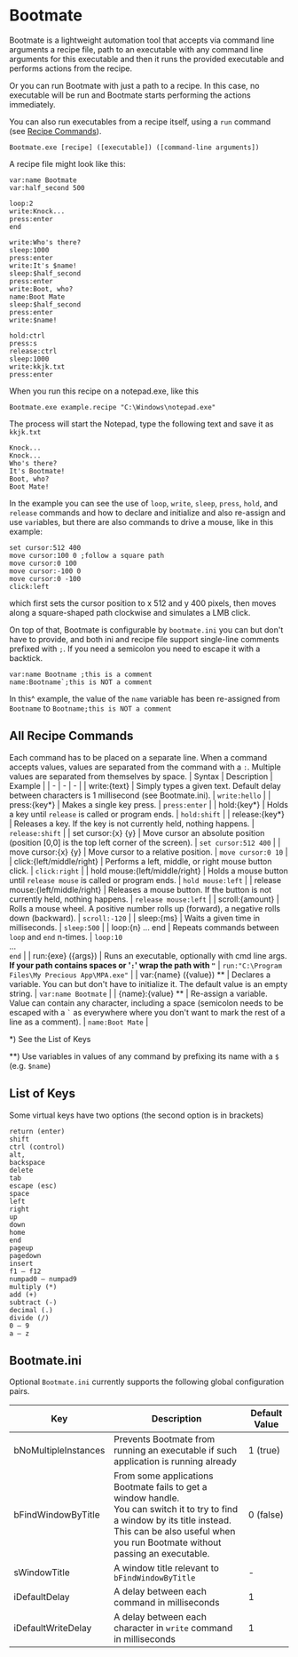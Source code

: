 # Bootmate

Bootmate is a lightweight automation tool that accepts via command line arguments a recipe file, path to an executable with any command line arguments for this executable and then it runs the provided executable and performs actions from the recipe.

Or you can run Bootmate with just a path to a recipe. In this case, no executable will be run and Bootmate starts performing the actions immediately.

You can also run executables from a recipe itself, using a `run` command (see [Recipe Commands](#recipe-commands)).

```
Bootmate.exe [recipe] ([executable]) ([command-line arguments])
```

A recipe file might look like this:
```
var:name Bootmate
var:half_second 500

loop:2
write:Knock...
press:enter
end

write:Who's there?
sleep:1000
press:enter
write:It's $name!
sleep:$half_second
press:enter
write:Boot, who?
name:Boot Mate
sleep:$half_second
press:enter
write:$name!

hold:ctrl
press:s
release:ctrl
sleep:1000
write:kkjk.txt
press:enter
```
When you run this recipe on a notepad.exe, like this
```
Bootmate.exe example.recipe "C:\Windows\notepad.exe"
```
The process will start the Notepad, type the following text and save it as `kkjk.txt`
```
Knock...
Knock...
Who's there?
It's Bootmate!
Boot, who?
Boot Mate!
````
In the example you can see the use of `loop`, `write`, `sleep`, `press`, `hold`, and `release` commands and how to declare and initialize and also re-assign and use `var`iables, but there are also commands to drive a mouse, like in this example:
```
set cursor:512 400
move cursor:100 0 ;follow a square path
move cursor:0 100
move cursor:-100 0
move cursor:0 -100
click:left
```
which first sets the cursor position to x 512 and y 400 pixels, then moves along a square-shaped path clockwise and simulates a LMB click.

On top of that, Bootmate is configurable by `bootmate.ini` you can but don't have to provide, and both ini and recipe file support single-line comments prefixed with `;`. If you need a semicolon you need to escape it with a backtick.

```
var:name Bootname ;this is a comment
name:Bootname`;this is NOT a comment
```
In this^ example, the value of the `name` variable has been re-assigned from `Bootname` to `Bootname;this is NOT a comment`

## All Recipe Commands
Each command has to be placed on a separate line. When a command accepts values, values are separated from the command with a `:`. Multiple values are separated from themselves by space.
| Syntax | Description | Example |
| - | - | - |
| write:{text} | Simply types a given text. Default delay between characters is 1 millisecond (see Bootmate.ini). | ```write:hello``` |
| press:{key*} | Makes a single key press. | ```press:enter``` |
| hold:{key*} | Holds a key until `release` is called or program ends. | ```hold:shift``` |
| release:{key*} | Releases a key. If the key is not currently held, nothing happens. | ```release:shift``` |
| set cursor:{x} {y} | Move cursor an absolute position (position [0,0] is the top left corner of the screen). | ```set cursor:512 400``` |
| move cursor:{x} {y} | Move cursor to a relative position. | ```move cursor:0 10``` |
| click:{left/middle/right} | Performs a left, middle, or right mouse button click. | ```click:right``` |
| hold mouse:{left/middle/right} | Holds a mouse button until `release mouse` is called or program ends. | ```hold mouse:left``` |
| release mouse:{left/middle/right} | Releases a mouse button. If the button is not currently held, nothing happens. | ```release mouse:left``` |
| scroll:{amount} | Rolls a mouse wheel. A positive number rolls up (forward), a negative rolls down (backward). | ```scroll:-120``` |
| sleep:{ms} | Waits a given time in milliseconds. | ```sleep:500``` |
| loop:{n} ... end | Repeats commands between `loop` and `end` n-times. | ```loop:10``` <br/>...<br/> ```end``` |
| run:{exe} ({args}) | Runs an executable, optionally with cmd line args. **If your path contains spaces or '`:`' wrap the path with `"`** | ```run:"C:\Program Files\My Precious App\MPA.exe"``` |
| var:{name} ({value}) ** | Declares a variable. You can but don't have to initialize it. The default value is an empty string. | ```var:name Bootmate``` |
| {name}:{value} ** | Re-assign a variable. Value can contain any character, including a space (semicolon needs to be escaped with a `` ` `` as everywhere where you don't want to mark the rest of a line as a comment). | ```name:Boot Mate``` |

*) See the List of Keys

**) Use variables in values of any command by prefixing its name with a `$` (e.g. `$name`) 
 
## List of Keys
Some virtual keys have two options (the second option is in brackets)
```
return (enter)
shift
ctrl (control)
alt,
backspace
delete
tab
escape (esc)
space
left
right
up
down
home
end
pageup
pagedown
insert
f1 — f12
numpad0 — numpad9
multiply (*)
add (+)
subtract (-)
decimal (.)
divide (/)
0 — 9
a — z
```

## Bootmate.ini
Optional `Bootmate.ini` currently supports the following global configuration pairs.

| Key | Description | Default Value |
| - | - | - |
| bNoMultipleInstances | Prevents Bootmate from running an executable if such application is running already | 1 (true)
| bFindWindowByTitle | From some applications Bootmate fails to get a window handle.<br/>You can switch it to try to find a window by its title instead.<br/>This can be also useful when you run Bootmate without passing an executable. | 0 (false) |
| sWindowTitle | A window title relevant to `bFindWindowByTitle` | - |
| iDefaultDelay | A delay between each command in milliseconds | 1 |
| iDefaultWriteDelay | A delay between each character in `write` command in milliseconds | 1 |